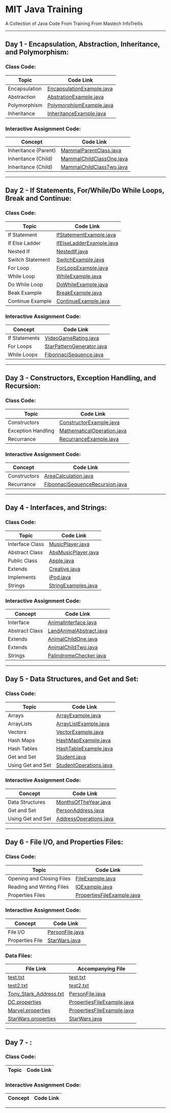 # **MIT Java Training**

A Collection of Java Code From Training From Mastech InfoTrellis

-----

## Day 1 - Encapsulation, Abstraction, Inheritance, and Polymorphism:

### Class Code:

| Topic         | Code Link                                                                         |
|---------------|-----------------------------------------------------------------------------------|
| Encapsulation | [EncapsulationExample.java](src/com/mit/trainingDayOne/EncapsulationExample.java) |
| Abstraction   | [AbstrationExample.java](src/com/mit/trainingDayOne/AbstractionExample.java)      |
| Polymorphism  | [PolymorphismExample.java](src/com/mit/trainingDayOne/PolymorphismExample.java)   |
| Inheritance   | [InheritanceExample.java](src/com/mit/trainingDayOne/InheritanceExample.java)     |

### Interactive Assignment Code:

| Concept              | Code Link                                                                       |
|----------------------|---------------------------------------------------------------------------------|
| Inheritance (Parent) | [MammalParentClass.java](src/com/mit/trainingDayOne/MammalParentClass.java)     |
| Inheritance (Child)  | [MammalChildClassOne.java](src/com/mit/trainingDayOne/MammalChildClassOne.java) |
| Inheritance (Child)  | [MammalChildClassTwo.java](src/com/mit/trainingDayOne/MammalChildClassTwo.java) |

-----

## Day 2 - If Statements, For/While/Do While Loops, Break and Continue:

### Class Code:

| Topic            | Code Link                                                                       |
|------------------|---------------------------------------------------------------------------------|
| If Statement     | [IfStatementExample.java](src/com/mit/trainingDayTwo/IfStatementExample.java)   |
| If Else Ladder   | [IfElseLadderExample.java](src/com/mit/trainingDayTwo/IfElseLadderExample.java) |
| Nested If        | [NestedIf.java](src/com/mit/trainingDayTwo/NestedIf.java)                       |
| Switch Statement | [SwitchExample.java](src/com/mit/trainingDayTwo/SwitchExample.java)             |
| For Loop         | [ForLoopExample.java](src/com/mit/trainingDayTwo/ForLoopExample.java)           |
| While Loop       | [WhileExample.java](src/com/mit/trainingDayTwo/WhileExample.java)               |
| Do While Loop    | [DoWhileExample.java](src/com/mit/trainingDayTwo/DoWhileExample.java)           |
| Beak Example     | [BreakExample.java](src/com/mit/trainingDayTwo/BreakExample.java)               |
| Continue Example | [ContinueExample.java](src/com/mit/trainingDayTwo/ContinueExample.java)         |

### Interactive Assignment Code:

| Concept       | Code Link                                                                         |
|---------------|-----------------------------------------------------------------------------------|
| If Statements | [VideoGameRating.java](src/com/mit/trainingDayTwo/VideoGameRating.java)           |
| For Loops     | [StarPatternGenerator.java](src/com/mit/trainingDayTwo/StarPatternGenerator.java) |
| While Loops   | [FibonnaciSequence.java](src/com/mit/trainingDayTwo/FibonnaciSequence.java)       |

-----

## Day 3 - Constructors, Exception Handling, and Recursion:

### Class Code:

| Topic              | Code Link                                                                             |
|--------------------|---------------------------------------------------------------------------------------|
| Constructors       | [ConstructorExample.java](src/com/mit/trainingDayThree/ConstructorExample.java)       |
| Exception Handling | [MathematicalOperation.java](src/com/mit/trainingDayThree/MathematicalOperation.java) |
| Recurrance         | [RecurranceExample.java](src/com/mit/trainingDayThree/RecurranceExample.java)         |

### Interactive Assignment Code:

| Concept      | Code Link                                                                                       |
|--------------|-------------------------------------------------------------------------------------------------|
| Constructors | [AreaCalculation.java](src/com/mit/trainingDayThree/AreaCalculation.java)                       |
| Recurrance   | [FibonnaciSequenceRecursion.java](src/com/mit/trainingDayThree/FibonnaciSequenceRecursion.java) |

-----

## Day 4 - Interfaces, and Strings:

### Class Code:

| Topic           | Code Link                                                              |
|-----------------|------------------------------------------------------------------------|
| Interface Class | [MusicPlayer.java](src/com/mit/trainingDayFour/MusicPlayer.java)       |
| Abstract Class  | [AbsMusicPlayer.java](src/com/mit/trainingDayFour/AbsMusicPlayer.java) |                  
| Public Class    | [Apple.java](src/com/mit/trainingDayFour/Apple.java)                   |                  
| Extends         | [Creative.java](src/com/mit/trainingDayFour/Creative.java)             |                  
| Implements      | [iPod.java](src/com/mit/trainingDayFour/iPod.java)                     |                  
| Strings         | [StringExamples.java](src/com/mit/trainingDayFour/StringExamples.java) |

### Interactive Assignment Code:

| Concept        | Code Link                                                                      |
|----------------|--------------------------------------------------------------------------------|
| Interface      | [AnimalInterface.java](src/com/mit/trainingDayFour/AnimalInterface.java)       |        
| Abstract Class | [LandAnimalAbstract.java](src/com/mit/trainingDayFour/LandAnimalAbstract.java) |
| Extends        | [AnimalChildOne.java](src/com/mit/trainingDayFour/AnimalChildOne.java)         |         
| Extends        | [AnimalChildTwo.java](src/com/mit/trainingDayFour/AnimalChildTwo.java)         |         
| Strings        | [PalindromeChecker.java](src/com/mit/trainingDayFour/PalindromeChecker.java)   |

-----

## Day 5 - Data Structures, and Get and Set:

### Class Code:

| Topic             | Code Link                                                                    |
|-------------------|------------------------------------------------------------------------------|
| Arrays            | [ArrayExample.java](src/com/mit/trainingDayFive/ArrayExample.java)           |
| ArrayLists        | [ArrayListExample.java](src/com/mit/trainingDayFive/ArrayListExample.java)   |
| Vectors           | [VectorExample.java](src/com/mit/trainingDayFive/VectorExample.java)         |
| Hash Maps         | [HashMapExample.java](src/com/mit/trainingDayFive/HashMapExample.java)       |
| Hash Tables       | [HashTableExample.java](src/com/mit/trainingDayFive/HashTableExample.java)   |
| Get and Set       | [Student.java](src/com/mit/trainingDayFive/Student.java)                     |
| Using Get and Set | [StudentOperations.java](src/com/mit/trainingDayFive/StudentOperations.java) |

### Interactive Assignment Code:

| Concept           | Code Link                                                                    |
|-------------------|------------------------------------------------------------------------------|
| Data Structures   | [MonthsOfTheYear.java](src/com/mit/trainingDayFive/MonthsOfTheYear.java)     |
| Get and Set       | [PersonAddress.java](src/com/mit/trainingDayFive/PersonAddress.java)         |
| Using Get and Set | [AddressOperations.java](src/com/mit/trainingDayFive/AddressOperations.java) |

-----

## Day 6 - File I/O, and Properties Files:

### Class Code:

| Topic                     | Code Link                                                                           |
|---------------------------|-------------------------------------------------------------------------------------|
| Opening and Closing Files | [FileExample.java](src/com/mit/trainingDaySix/FileExample.java)                     |
| Reading and Writing Files | [IOExample.java](src/com/mit/trainingDaySix/IOExample.java)                         |
| Properties Files          | [PropertiesFileExample.java](src/com/mit/trainingDaySix/PropertiesFileExample.java) |

### Interactive Assignment Code:

| Concept         | Code Link                                                     |
|-----------------|---------------------------------------------------------------|
| File I/O        | [PersonFile.java](src/com/mit/trainingDaySix/PersonFile.java) |
| Properties File | [StarWars.java](src/com/mit/trainingDaySix/StarWars.java)     |

### Data Files:

| File Link                                                                   | Accompanying File                                                                   |
|-----------------------------------------------------------------------------|-------------------------------------------------------------------------------------|
| [test.txt](src/com/mit/trainingDaySix/test.txt)                             | [test.txt](src/com/mit/trainingDaySix/test.txt)                                     |
| [test2.txt](src/com/mit/trainingDaySix/test2.txt)                           | [test2.txt](src/com/mit/trainingDaySix/test2.txt)                                   |
| [Tony_Stark_Address.txt](src/com/mit/trainingDaySix/Tony_Stark_Address.txt) | [PersonFile.java](src/com/mit/trainingDaySix/PersonFile.java)                       |
| [DC.properties](src/com/mit/trainingDaySix/DC.properties)                   | [PropertiesFileExample.java](src/com/mit/trainingDaySix/PropertiesFileExample.java) |
| [Marvel.properties](src/com/mit/trainingDaySix/Marvel.properties)           | [PropertiesFileExample.java](src/com/mit/trainingDaySix/PropertiesFileExample.java) |
| [StarWars.properties](src/com/mit/trainingDaySix/StarWars.properties)       | [StarWars.java](src/com/mit/trainingDaySix/StarWars.java)                           |

-----

## Day 7 - :

### Class Code:

| Topic | Code Link |
|-------|-----------|

### Interactive Assignment Code:

| Concept | Code Link |
|---------|-----------|

-----